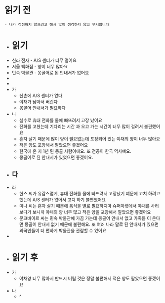 # 읽기 전
	- 내가 걱정하지 않으려고 해서 많이 생각하지 않고 무시합니다
- # 읽기
- 신라 전자 - A/S 센터가 너무 멀어요
- 서울 백화점 - 양이 너무 많아요
- 민속 박물관 - 몽골어로 된 안내서가 없어요
-
-
- 가
	- 신촌에 A/S 센터가 없다
	- 야채가 남아서 버린다
	- 몽골어 안내서가 필요하다
- 나
	- 실수로 휴대 전화를 물에 빠뜨려서 고장 났어요
	- 전화를 고쳤는데 기다리는 시간 과 오고 가는 시간이 너무 많이 걸려서 불편했어요
	- 혼자 살기 때문에 많이 양이 필요없는데 포장되어 있는 야채의 양이 너무 많아요
	- 적은 양도 포장해서 팔았으면 좋겠어요
	- 한국에 온 지 1년 된 몽골 사람이에요. 또 전공이 한국 역사예요.
	- 몽골어로 된 안내서가 있었으면 좋겠어요.
- 다
	-
- 라
	- 한스 씨가 유감스럽게, 휴대 전화를 물에 빠뜨려서 고장났기 떄문에 고치 하려고 했는데  A/S 센터가 없어서 고치 하기 불편했어요
	- 미나 씨는 혼자 살기 때문에 음식을 별로 필요하지마 슈퍼마켓에서 야채를 사러 보다가 보니까 야채의 양 너무 많고 적은 양을 포장해서 팔았으면 좋겠어요
	- 문크바이르 씨는 민속 박물관에 가끔 가는데 몽골어 안내서 없고 가족들 이 온다면 몽골어 안내서 없기 때문에 불편해요. 또 여러 나라 말로 된 안내서가 있으면 외국인들이 더 편하게 박물관을 관람할 수 있어요
-
- # 읽기 후
- 가
	- 야채양 너무 많아서 반드시 버릴 것은 정말 불편해서 적은 양도 팔았으면 좋겠어요
- 나
	- ^